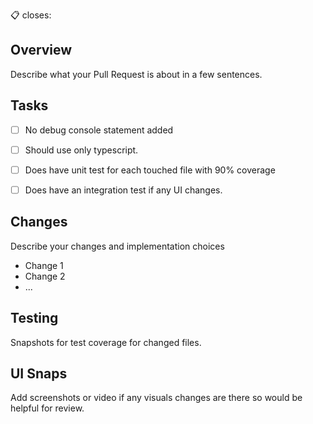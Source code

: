 :clipboard:  closes: 

## Overview

Describe what your Pull Request is about in a few sentences.

## Tasks

- [ ] No debug console statement added 
- [ ] Should use only typescript.
- [ ] Does have unit test for each touched file with 90% coverage
- [ ] Does have an integration test if any UI changes.


## Changes

Describe your changes and implementation choices

- Change 1
- Change 2
- ...

## Testing

Snapshots for test coverage for changed files.


## UI Snaps

Add screenshots or video if any visuals changes are there so would be helpful for review.



